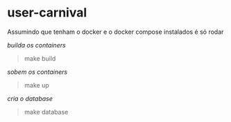 # user-carnival

Assumindo que tenham o docker e o docker compose instalados é só rodar

*builda os containers*
>make build

*sobem os containers*
>make up

*cria o database*
>make database